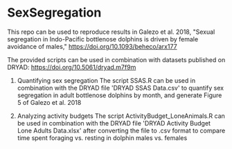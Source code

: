 # SexSegregation

This repo can be used to reproduce results in Galezo et al. 2018, "Sexual segregation in Indo-Pacific bottlenose dolphins is driven by female avoidance of males," https://doi.org/10.1093/beheco/arx177

The provided scripts can be used in combination with datasets published on DRYAD:  https://doi.org/10.5061/dryad.m7f9m 

1. Quantifying sex segregation
The script SSAS.R can be used in combination with the DRYAD file 'DRYAD SSAS Data.csv' to quantify sex segregation in adult bottlenose dolphins by month, and generate Figure 5 of Galezo et al. 2018

2. Analyzing activity budgets
The script ActivityBudget_LoneAnimals.R can be used in combination with the DRYAD file 'DRYAD Activity Budget Lone Adults Data.xlsx' after converting the file to .csv format to compare time spent foraging vs. resting in dolphin males vs. females
